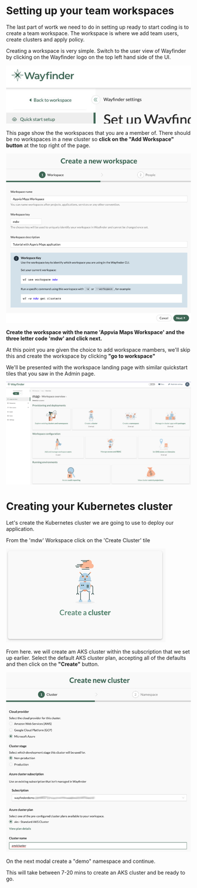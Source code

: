 # Setting up your team workspaces

The last part of wortk we need to do in setting up ready to start coding is to create a team workspace. The workspace is where we add team users, create clusters and apply policy.

Creating a workspace is very simple. Switch to the user view of Wayfinder by clicking on the Wayfinder logo on the top left hand side of the UI.

![Switch to the Wayfinder user page](/img/img6.jpeg )

This page show the the workspaces that you are a member of. There should be no workspaces in a new cluster so **click on the "Add Workspace" button** at the top right of the page. 

![Create Workspace modal](/img/img7.jpeg )

**Create the workspace with the name 'Appvia Maps Workspace' and the three letter code 'mdw' and click next.**

At this point you are given the choice to add workspace mambers, we'll skip this and create the workspace by clicking **"go to workspace"**

We'll be presented with the workspace landing page with similar quickstart tiles that you saw in the Admin page. 

![Workspace main page](/img/img8.jpeg )

# Creating your Kubernetes cluster 
Let's create the Kubernetes cluster we are going to use to deploy our application.

From the 'mdw' Workspace click on the 'Create Cluster' tile 

![Create Cluster tile](/img/img9.jpeg )

From here. we will create am AKS cluster within the subscription that we set up earlier. Select the default AKS cluster plan, accepting all of the defaults and then click on the **"Create"** button. 


![Create Cluster details](/img/img11.jpeg )

On the next modal create a "demo" namespace and continue.

This will take between 7-20 mins to create an AKS cluster and be ready to go. 
